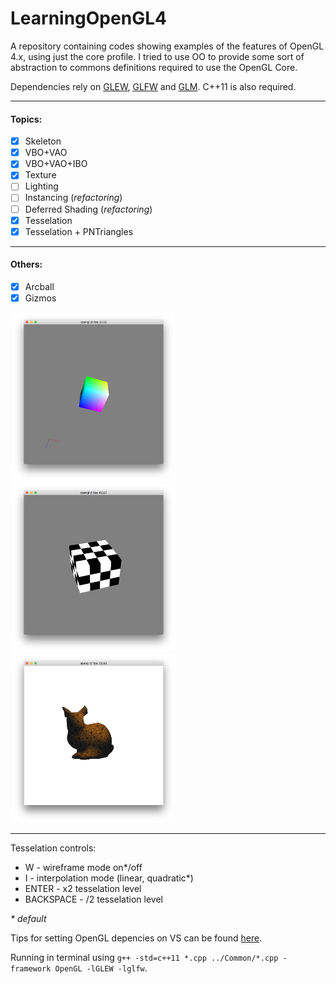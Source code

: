 # LearningOpenGL4

A repository containing codes showing examples of the features of OpenGL 4.x, using just the core profile.
I tried to use OO to provide some sort of abstraction to commons definitions required to use the OpenGL Core.

Dependencies rely on [GLEW](http://glew.sourceforge.net/), [GLFW](http://www.glfw.org/) and [GLM](http://glm.g-truc.net/). C++11 is also required.

---
#### Topics:
- [x] Skeleton 
- [x] VBO+VAO
- [x] VBO+VAO+IBO 
- [x] Texture
- [ ] Lighting
- [ ] Instancing (*refactoring*)
- [ ] Deferred Shading (*refactoring*)
- [x] Tesselation
- [x] Tesselation + PNTriangles

---
#### Others:
- [x] Arcball
- [x] Gizmos

<img src="https://github.com/paulaceccon/LearningOpenGL4/blob/master/Screenshots/Arcball.png" height="270px" hspace="2"> <img src="https://github.com/paulaceccon/LearningOpenGL4/blob/master/Screenshots/Texture.png" height="270px" hspace="2"> <img src="https://github.com/paulaceccon/LearningOpenGL4/blob/master/Screenshots/Tesselation.png" height="270px" hspace="2">
  
---  
  Tesselation controls:
  * W - wireframe mode on*/off
  * I - interpolation mode (linear, quadratic*)
  * ENTER - x2 tesselation level
  * BACKSPACE - /2 tesselation level
  
_*_ *default*

Tips for setting OpenGL depencies on VS can be found [here](http://www.41post.com/5178/programming/opengl-configuring-glfw-and-glew-in-visual-cplusplus-express).

Running in terminal using `g++ -std=c++11 *.cpp ../Common/*.cpp -framework OpenGL -lGLEW -lglfw`.
